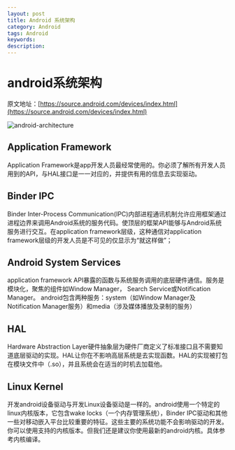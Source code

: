 ```yaml
---
layout: post
title: Android 系统架构
category: Android
tags: Android
keywords:
description:
---
```


# android系统架构
原文地址：[https://source.android.com/devices/index.html](https://source.android.com/devices/index.html)

![android-architecture](http://winy.eicp.net/ape_fwk_all.png)


Application Framework
---
Application Framework是app开发人员最经常使用的。你必须了解所有开发人员用到的API，与HAL接口是一一对应的，并提供有用的信息去实现驱动。

Binder IPC
---
Binder Inter-Process Communication(IPC)内部进程通讯机制允许应用框架通过进程边界来调用Android系统的服务代码。使顶层的框架API能够与Android系统服务进行交互。在application framework层级，这种通信对application framework层级的开发人员是不可见的仅显示为“就这样做”；

Android System Services
---
application framework API暴露的函数与系统服务调用的底层硬件通信。服务是模块化，聚焦的组件如Window Manager， Search Service或Notification Manager。
android包含两种服务：system（如Window Manager及Notification Manager服务）和media（涉及媒体播放及录制的服务）

HAL
---
Hardware Abstraction Layer硬件抽象层为硬件厂商定义了标准接口且不需要知道底层驱动的实现。HAL让你在不影响高层系统是去实现函数。HAL的实现被打包在模块文件中（.so），并且系统会在适当的时机去加载他。

Linux Kernel
---
开发android设备驱动与开发Linux设备驱动是一样的。android使用一个特定的linux内核版本，它包含wake locks（一个内存管理系统），Binder IPC驱动和其他一些对移动嵌入平台比较重要的特征。这些主要的系统功能不会影响驱动的开发。你可以使用支持的内核版本。但我们还是建议你使用最新的android内核。具体参考内核编译。
